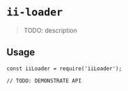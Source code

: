 # `ii-loader`

> TODO: description

## Usage

```
const iiLoader = require('iiLoader');

// TODO: DEMONSTRATE API
```
